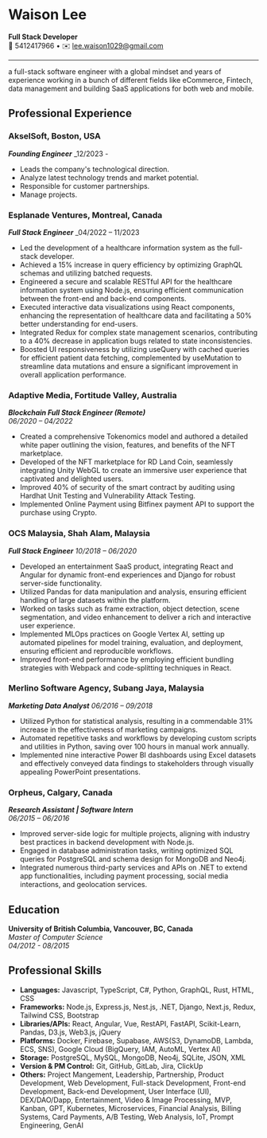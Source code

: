 # Waison Lee
**Full Stack Developer**  
📱 5412417966 • ✉️ lee.waison1029@gmail.com

---

a full-stack software engineer with a global mindset and years of experience working in a bunch of different fields like eCommerce, Fintech, data management and building SaaS applications for both web and mobile.

## Professional Experience


### AkselSoft, Boston, USA
_**Founding Engineer**_
_12/2023 - 
- Leads the company's technological direction.
- Analyze latest technology trends and market potential.
- Responsible for customer partnerships.
- Manage projects.

### Esplanade Ventures, Montreal, Canada
_**Full Stack Engineer**_
_04/2022 – 11/2023
- Led the development of a healthcare information system as the full-stack developer.
- Achieved a 15% increase in query efficiency by optimizing GraphQL schemas and utilizing batched requests.
- Engineered a secure and scalable RESTful API for the healthcare information system using Node.js, ensuring efficient communication between the front-end and back-end components.
- Executed interactive data visualizations using React components, enhancing the representation of healthcare data and facilitating a 50% better understanding for end-users.
- Integrated Redux for complex state management scenarios, contributing to a 40% decrease in application bugs related to state inconsistencies.
- Boosted UI responsiveness by utilizing useQuery with cached queries for efficient patient data fetching, complemented by useMutation to streamline data mutations and ensure a significant improvement in overall application performance.

### Adaptive Media, Fortitude Valley, Australia
_**Blockchain Full Stack Engineer (Remote)**_  
_06/2020 – 04/2022_
- Created a comprehensive Tokenomics model and authored a detailed white paper outlining the vision, features, 
and benefits of the NFT marketplace.
- Developed of the NFT marketplace for RD Land Coin, seamlessly integrating Unity WebGL to create an immersive user experience that captivated and delighted users.
- Improved 40% of security of the smart contract by auditing using Hardhat Unit Testing and Vulnerability Attack Testing.
- Implemented Online Payment using Bitfinex payment API to support the purchase using Crypto.

### OCS Malaysia, Shah Alam, Malaysia
_**Full Stack Engineer**_
_10/2018 – 06/2020_
- Developed an entertainment SaaS product, integrating React and Angular for dynamic front-end experiences and Django for robust server-side functionality.
- Utilized Pandas for data manipulation and analysis, ensuring efficient handling of large datasets within the platform.
- Worked on tasks such as frame extraction, object detection, scene segmentation, and video enhancement to deliver a rich and interactive user experience.
- Implemented MLOps practices on Google Vertex AI, setting up automated pipelines for model training, evaluation, and deployment, ensuring efficient and reproducible workflows.
- Improved front-end performance by employing efficient bundling strategies with Webpack and code-splitting techniques in React.

### Merlino Software Agency, Subang Jaya, Malaysia
_**Marketing Data Analyst**_
_06/2016 – 09/2018_
- Utilized Python for statistical analysis, resulting in a commendable 31% increase in the effectiveness of marketing campaigns.
- Automated repetitive tasks and workflows by developing custom scripts and utilities in Python, saving over 100 hours in manual work annually.
- Implemented nine interactive Power BI dashboards using Excel datasets and effectively conveyed data findings to stakeholders through visually appealing PowerPoint presentations.

### Orpheus, Calgary, Canada
_**Research Assistant | Software Intern**_  
_06/2015 – 06/2016_
- Improved server-side logic for multiple projects, aligning with industry best practices in backend development with Node.js.
- Engaged in database administration tasks, writing optimized SQL queries for PostgreSQL and schema design for MongoDB and Neo4j.
- Integrated numerous third-party services and APIs on .NET to extend app functionalities, including payment processing, social media interactions, and geolocation services.

## Education

**University of British Columbia, Vancouver, BC, Canada**  
_Master of Computer Science_  
_04/2012 - 08/2015_


## Professional Skills

- **Languages:** Javascript, TypeScript, C#, Python, GraphQL, Rust, HTML, CSS
- **Frameworks:** Node.js, Express.js, Nest.js,  .NET, Django, Next.js, Redux, Tailwind CSS, Bootstrap
- **Libraries/APIs:** React, Angular, Vue, RestAPI, FastAPI, Scikit-Learn, Pandas, D3.js, Web3.js, jQuery
- **Platforms:** Docker, Firebase, Supabase, AWS(S3, DynamoDB, Lambda, ECS, SNS), Google Cloud (BigQuery, IAM, AutoML, Vertex AI)
- **Storage:** PostgreSQL, MySQL, MongoDB, Neo4j, SQLite, JSON, XML
- **Version & PM Control:** Git, GitHub, GitLab, Jira, ClickUp
- **Others:** Project Mangement, Leadership, Partnership, Product Development, Web Development, Full-stack Development, Front-end Development, Back-end Development, User Interface (UI), DEX/DAO/Dapp, Entertainment, Video & Image Processing, MVP, Kanban, GPT, Kubernetes, Microservices, Financial Analysis, Billing Systems, Card Payments, A/B Testing, Web Analysis, IoT, Prompt Engineering, GenAI
